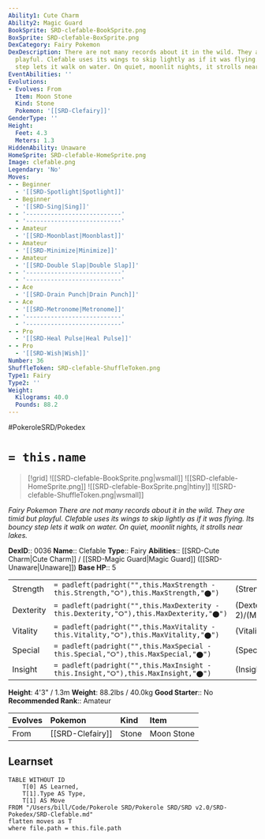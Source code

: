```yaml
---
Ability1: Cute Charm
Ability2: Magic Guard
BookSprite: SRD-clefable-BookSprite.png
BoxSprite: SRD-clefable-BoxSprite.png
DexCategory: Fairy Pokemon
DexDescription: There are not many records about it in the wild. They are timid but
  playful. Clefable uses its wings to skip lightly as if it was flying. Its bouncy
  step lets it walk on water. On quiet, moonlit nights, it strolls near lakes.
EventAbilities: ''
Evolutions:
- Evolves: From
  Item: Moon Stone
  Kind: Stone
  Pokemon: '[[SRD-Clefairy]]'
GenderType: ''
Height:
  Feet: 4.3
  Meters: 1.3
HiddenAbility: Unaware
HomeSprite: SRD-clefable-HomeSprite.png
Image: clefable.png
Legendary: 'No'
Moves:
- - Beginner
  - '[[SRD-Spotlight|Spotlight]]'
- - Beginner
  - '[[SRD-Sing|Sing]]'
- - '---------------------------'
  - '---------------------------'
- - Amateur
  - '[[SRD-Moonblast|Moonblast]]'
- - Amateur
  - '[[SRD-Minimize|Minimize]]'
- - Amateur
  - '[[SRD-Double Slap|Double Slap]]'
- - '---------------------------'
  - '---------------------------'
- - Ace
  - '[[SRD-Drain Punch|Drain Punch]]'
- - Ace
  - '[[SRD-Metronome|Metronome]]'
- - '---------------------------'
  - '---------------------------'
- - Pro
  - '[[SRD-Heal Pulse|Heal Pulse]]'
- - Pro
  - '[[SRD-Wish|Wish]]'
Number: 36
ShuffleToken: SRD-clefable-ShuffleToken.png
Type1: Fairy
Type2: ''
Weight:
  Kilograms: 40.0
  Pounds: 88.2
---
```


#PokeroleSRD/Pokedex

# `= this.name`

> [!grid]
> ![[SRD-clefable-BookSprite.png|wsmall]]
> ![[SRD-clefable-HomeSprite.png]]
> ![[SRD-clefable-BoxSprite.png|htiny]]
> ![[SRD-clefable-ShuffleToken.png|wsmall]]


*Fairy Pokemon*
*There are not many records about it in the wild. They are timid but playful. Clefable uses its wings to skip lightly as if it was flying. Its bouncy step lets it walk on water. On quiet, moonlit nights, it strolls near lakes.*

**DexID**:: 0036
**Name**:: Clefable
**Type**:: Fairy
**Abilities**:: [[SRD-Cute Charm|Cute Charm]] / [[SRD-Magic Guard|Magic Guard]] ([[SRD-Unaware|Unaware]])
**Base HP**:: 5

|           |                                                                                        |                                          |
| --------- | -------------------------------------------------------------------------------------- | ---------------------------------------- |
| Strength  | `= padleft(padright("",this.MaxStrength - this.Strength,"⭘"),this.MaxStrength,"⬤")`    | (Strength::2)/(MaxStrength::5)   |
| Dexterity | `= padleft(padright("",this.MaxDexterity - this.Dexterity,"⭘"),this.MaxDexterity,"⬤")` | (Dexterity:: 2)/(MaxDexterity::4) |
| Vitality  | `= padleft(padright("",this.MaxVitality - this.Vitality,"⭘"),this.MaxVitality,"⬤")`    | (Vitality::2)/(MaxVitality::5)   |
| Special   | `= padleft(padright("",this.MaxSpecial - this.Special,"⭘"),this.MaxSpecial,"⬤")`       | (Special::3)/(MaxSpecial::6)     |
| Insight   | `= padleft(padright("",this.MaxInsight - this.Insight,"⭘"),this.MaxInsight,"⬤")`       | (Insight::2)/(MaxInsight::5)     |

**Height**: 4'3" / 1.3m
**Weight**: 88.2lbs / 40.0kg
**Good Starter**:: No
**Recommended Rank**:: Amateur

| Evolves   | Pokemon          | Kind   | Item       |
|:----------|:-----------------|:-------|:-----------|
| From      | [[SRD-Clefairy]] | Stone  | Moon Stone |

## Learnset

```dataview
TABLE WITHOUT ID
    T[0] AS Learned,
    T[1].Type AS Type,
    T[1] AS Move
FROM "/Users/bill/Code/Pokerole SRD/Pokerole SRD/SRD v2.0/SRD-Pokedex/SRD-Clefable.md"
flatten moves as T
where file.path = this.file.path
```
